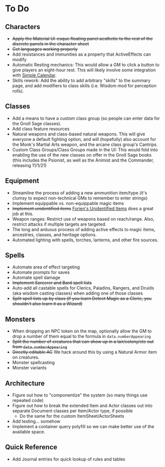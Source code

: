 # To Do

## Characters
* ~~Apply the Material UI-esque floating panel aesthetic to the rest of the discrete panels in the character sheet~~
* ~~Get languages working properly~~
* Add resistances and immunities as a property that ActiveEffects can modify
* Automatic Resting mechanics: This would allow a GM to click a button to give players an eight-hour rest. This will likely involve some integration with [Simple Calendar](https://github.com/vigoren/foundryvtt-simple-calendar).
* Skills rework: Add the ability to add arbitrary "skills" to the summary page, and add modifiers to class skills (i.e. Wisdom mod for perception rolls).

## Classes
* Add a means to have a custom class group (so people can enter data for the Gnoll Sage classes).
* Add class feature resources
* Natural weapons and class-based natural weapons. This will give everyone a default fighting option, and will (hopefully) also account for the Monk's Martial Arts weapon, and the arcane class group's Cantrips.
* Custom Class Groups/Class Groups made in the UI: This would fold into enabling the use of the new classes on offer in the Gnoll Sage books (this includes the Psionist, as well as the Animist and the Commander, releasing 11/1/21)

## Equipment
* Streamline the process of adding a new ammunition item/type (it's clumsy to expect non-technical GMs to remember to enter strings)
* Implement equippable vs. non-equippable magic items
* ~~Implement unidentified items~~ [Forien's Unidentified Items](https://github.com/Forien/foundryvtt-forien-unidentified-items) does a great job at this.
* Weapon ranges: Restrict use of weapons based on reach/range. Also, restrict attacks if multiple targets are targeted.
* The long and arduous process of adding active effects to magic items, ancestries, classes, and heritage options.
* Automated lighting with spells, torches, lanterns, and other fire sources.

## Spells
* Automate area of effect targeting
* Automate prompts for saves
* Automate spell damage
* ~~Implement Sorcerer and Bard spell lists~~
* Auto-add all castable spells for Clerics, Paladins, Rangers, and Druids (aka wisdom casting classes) when adding one of those classes
* ~~Split spell lists up by class (if you learn Detect Magic as a Cleric, you shouldn't also learn it as a Wizard)~~

## Monsters
* When dropping an NPC token on the map, optionally allow the GM to drop a number of them equal to the formula in `data.numberAppearing`
* ~~Split the number of creatures that can show up in a lair/colony/etc out from `data.numberAppearing`~~
* ~~Directly editable AC~~ We hack around this by using a Natural Armor item on creatures.
* Monster spellcasting
* Monster variants

## Architecture
* Figure out how to "componentize" the system (so many things use repeated code)
* Figure out how to break the extended Item and Actor classes out into separate Document classes per Item/Actor type, if possible
  * Do the same for the custom ItemSheet/ActorSheets
* Add testing... somehow
* Implement a container query polyfill so we can make better use of the available space.

## Quick Reference
* Add Journal entries for quick lookup of rules and tables